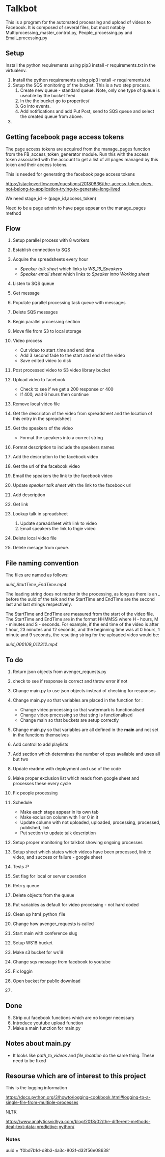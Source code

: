 # Talkbot
This is a program for the automated processing and upload of videos to Facebook. It is composed of several files, but most notably Multiprocessing\_master\_control.py, People\_processing.py and Email\_processing.py



## Setup

Install the python requirements using pip3 install -r requirements.txt in the virtualenv. 


1. Install the python requirements using pip3 install -r requirements.txt
2. Setup the SQS monitoring of the bucket. This is a two step process.
    1. Create new queue - standard queue. Note, only one type of queue is useable by the bucket feed.
    1. In the the bucket go to properties/
    2. Go into events.
    3. Add notifications and add Put Post, send to SQS queue and select the created queue from above.
3.  


## Getting facebook page access tokens
The page access tokens are acquired from the manage_pages function from the FB_access_token_generator module. Run this with the access token 
associated with the account to get a list of all pages managed by this token and their access tokens.

This is needed for generating the facebook page access tokens

https://stackoverflow.com/questions/20180836/the-access-token-does-not-belong-to-application-trying-to-generate-long-lived

We need stage_id -> (page_id,access_token)

Need to be a page admin to have page appear on the manage_pages method 


## Flow

1. Setup parallel process with 8 workers
2. Establish connection to SQS
3. Acquire the spreadsheets every hour
    * *Speaker talk sheet* which links to _WS\_16\_Speakers_
    * *Speaker email sheet* which links to _Speaker intro Working sheet_
1. Listen to SQS queue 
2. Get message
3. Populate  parallel processing task queue with messages
4. Delete SQS messages 
5. Begin parallel processing section 
3. Move file from S3 to local storage
4. Video process
    * Cut video to start\_time and end\_time
    * Add 3 second fade to the start and end of the video 
    * Save edited video to disk
5. Post processed video to S3 video library bucket
6. Upload video to facebook
    * Check to see if we get a 200 response or 400
    * If 400, wait 6 hours then continue
7. Remove local video file 
8. Get the descripton of the video from spreadsheet and the location of this entry in the spreadsheet
9. Get the speakers of the video
    * Format the speakers into a correct string
10. Format description to include the speakers names
11. Add the description to the facebook video 
12. Get the url of the facebook video
13. Email the speakers the link to the facebook video 
14. Update *speaker talk sheet* with the link to the facebook url


6. Add description
7. Get link
8. Lookup talk in spreadsheet
    1. Update spreadsheet with link to video
    2. Email speakers the link to thgie video
9. Delete local video file
10. Delete mesage from queue.   



## File naming convention

The files are named as follows:

_uuid\_StartTime\_EndTime.mp4_

The leading string does not matter in the processing, as long as there is an *_* before the uuid of the talk
and the StartTime and EndTime are the second last and last strings respectively.

The StartTime and EndTime are measured from the start of the video file. The StartTime and EndTime are in the format HHMMSS where H - hours, M - minutes and S - seconds. For example, if the end time of the video is after 1 hour, 23 minutes and 12 seconds, and the beginning time was at 0 hours, 1 minute and 9 seconds, the resulting string for the uploaded video would be:

_uuid\_000109\_012312.mp4_


## To do

1. Return json objects from avenger_requests.py 
2. check to see if response is correct and throw error if not
2. Change main.py to use json objects instead of checking for responses
3. Change main.py so that variables are placed in the function for :
    * Change video processing so that watermark is functionalised
    * Change video processing so that sting is functionalised 
    * Change main so that buckets are setup correctly 
4. Change main.py so that variables are all defined in the __main__ and not set in the functions themselves


7. Add control to add playlists
8. Add section which determines the number of cpus available and uses all but two

10. Update readme with deployment and use of the code 
11. Make proper exclusion list which reads from google sheet and processes these every cycle 
12. Fix people processing
13. Schedule
    * Make each stage appear in its own tab
    * Make exclusion column with 1 or 0 in it 
    * Update column with not uploaded, uploaded, processing, processed, published, link
    * Put section to update talk description  

14. Setup proper monitoring for talkbot showing ongoing processes
15. Setup sheet which states which videos have been processed, link to video, and success or failure - google sheet
16. Tests :P
17. Set flag for local or server operation    
18. Retrry queue
19. Delete objects from the queue
20. Put variables as default for video processing - not hard coded
21. Clean up html_python_file 
22. Change how avenger_requests is called 
23. Start main with conference slug
24. Setup WS18 bucket 
25. Make s3 bucket for ws18
26. Change sqs message from facebook to youtube
27. Fix loggin
28. Open bucket for public download
29. 

## Done
5. Strip out facebook functions which are no longer necessary
6. Introduce youtube upload function
9. Make a main function for main.py 

## Notes about main.py

* It looks like _path\_to\_videos_ and _file\_location_ do the same thing. These need to be fixed 

## Resourse which are of interest to this project
This is the logging information 

https://docs.python.org/3/howto/logging-cookbook.html#logging-to-a-single-file-from-multiple-processes



NLTK

https://www.analyticsvidhya.com/blog/2018/02/the-different-methods-deal-text-data-predictive-python/


### Notes
uuid = 'f0bd7b1d-d8b3-4a3c-803f-d32f56e08638'
